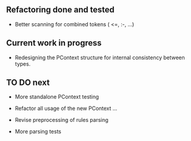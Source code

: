
## Refactoring done and tested

* Better scanning for combined tokens ( <=, :-, ...)

## Current work in progress

* Redesigning the PContext structure for internal consistency between types.


## TO DO next

* More standalone PContext testing
* Refactor all usage of the new PContext ...

* Revise preprocessing of rules parsing
* More parsing tests
